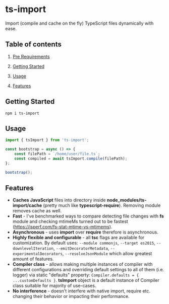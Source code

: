 <p align="center">
    <h1>ts-import</h1>
    <div>Import (compile and cache on the fly) TypeScript files dynamically with ease.</div>
</p>

## Table of contents

1. [Pre Requirements](#pre-requirements)

2. [Getting Started](#getting-started)

3. [Usage](#usage)

4. [Features](#features)

## Getting Started

`npm i ts-import`

## Usage

```ts
import { tsImport } from 'ts-import';

const bootstrap = async () => {
    const filePath = `/home/user/file.ts`;
    const compiled = await tsImport.compile(filePath);
};

bootstrap();
```

## Features

-   **Caches JavaScript** files into directory inside **node_modules/ts-import/cache** (pretty much like **typescript-require**). Removing module removes cache as well.
-   **Fast** - I've benchmarked ways to compare detecting file changes with **fs** module and checking mtimeMs turned out to be fastest (https://jsperf.com/fs-stat-mtime-vs-mtimems).
-   **Asynchronous** - uses **import** over **require** therefore is asynchronous.
-   **Highly flexible and configurable** - all **tsc** flags are available for customization. By default uses: `--module commonjs`, `--target es2015`, `--downlevelIteration`, `--emitDecoratorMetadata`, `--experimentalDecorators`, `--resolveJsonModule` which allow greatest amount of features.
-   **Compiler class** - allows making multiple instances of compiler with different configurations and overriding default settings to all of them (i.e. logger) via static "defaults" property: `Compiler.defaults = { ...customDefaults }`. **tsImport** object is a default instance of Compiler class suitable for majority of use-cases.
-   **No interference** - doesn't interfere with native import, require etc. changing their behavior or impacting their performance.
